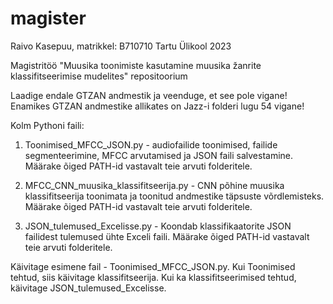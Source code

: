 # magister
Raivo Kasepuu, matrikkel: B710710 Tartu Ülikool 2023

Magistritöö "Muusika toonimiste kasutamine muusika žanrite klassifitseerimise mudelites" repositoorium

Laadige endale GTZAN andmestik ja veenduge, et see pole vigane! Enamikes GTZAN andmestike allikates on Jazz-i folderi lugu 54 vigane!

Kolm Pythoni faili: 

1. Toonimised_MFCC_JSON.py - audiofailide toonimised, failide segmenteerimine, MFCC arvutamised ja JSON faili salvestamine. Määrake õiged PATH-id vastavalt teie arvuti folderitele.

2. MFCC_CNN_muusika_klassifitseerija.py - CNN põhine muusika klassifitseerija toonimata ja toonitud andmestike täpsuste võrdlemisteks. Määrake õiged PATH-id vastavalt teie arvuti folderitele.

3. JSON_tulemused_Excelisse.py - Koondab klassifikaatorite JSON failidest tulemused ühte Exceli faili. Määrake õiged PATH-id vastavalt teie arvuti folderitele.

Käivitage esimene fail - Toonimised_MFCC_JSON.py. Kui Toonimised tehtud, siis käivitage klassifitseerija. Kui ka klassifitseerimised tehtud, käivitage JSON_tulemused_Excelisse. 
